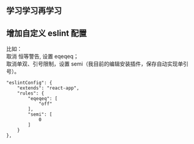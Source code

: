 
## 学习学习再学习  

## 增加自定义 eslint 配置  

比如：   
取消 恒等警告, 设置 eqeqeq；    
取消单双、引号限制，设置 semi（我目前的编辑安装插件，保存自动实现单引号）。  

```    
"eslintConfig": {
    "extends": "react-app",
    "rules": {
        "eqeqeq": [
            "off"
        ],
        "semi": [
            0
        ]
    }
},
```   

